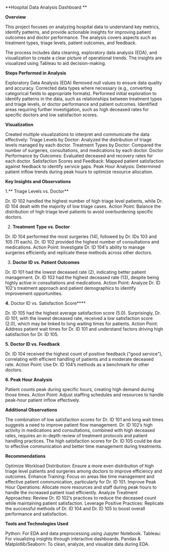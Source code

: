 **Hospital Data Analysis Dashboard **

**Overview**

This project focuses on analyzing hospital data to understand key metrics, identify patterns, and provide actionable insights for improving patient outcomes and doctor performance. The analysis covers aspects such as treatment types, triage levels, patient outcomes, and feedback.

The process includes data cleaning, exploratory data analysis (EDA), and visualization to create a clear picture of operational trends. The insights are visualized using Tableau to aid decision-making.

**Steps Performed in Analysis**

 Exploratory Data Analysis (EDA)
Removed null values to ensure data quality and accuracy.
Corrected data types where necessary (e.g., converting categorical fields to appropriate formats).
Performed initial exploration to identify patterns in the data, such as relationships between treatment types and triage levels, or doctor performance and patient outcomes.
Identified areas requiring further investigation, such as high deceased rates for specific doctors and low satisfaction scores.

**Visualization**

Created multiple visualizations to interpret and communicate the data effectively:
Triage Levels by Doctor: Analyzed the distribution of triage levels managed by each doctor.
Treatment Types by Doctor: Compared the number of surgeries, consultations, and medications by each doctor.
Doctor Performance by Outcomes: Evaluated deceased and recovery rates for each doctor.
Satisfaction Scores and Feedback: Mapped patient satisfaction against feedback to identify service gaps.
Peak Hour Analysis: Determined patient inflow trends during peak hours to optimize resource allocation.

**Key Insights and Observations**

1.** Triage Levels vs. Doctor**

Dr. ID 102 handled the highest number of high triage level patients, while Dr. ID 104 dealt with the majority of low triage cases.
Action Point: Balance the distribution of high triage level patients to avoid overburdening specific doctors.

2. **Treatment Type vs. Doctor**

Dr. ID 104 performed the most surgeries (14), followed by Dr. IDs 103 and 105 (11 each).
Dr. ID 102 provided the highest number of consultations and medications.
Action Point: Investigate Dr. ID 104's ability to manage surgeries efficiently and replicate these methods across other doctors.

3. **Doctor ID vs. Patient Outcomes**

Dr. ID 101 had the lowest deceased rate (2), indicating better patient management.
Dr. ID 102 had the highest deceased rate (13), despite being highly active in consultations and medications.
Action Point: Analyze Dr. ID 102's treatment approach and patient demographics to identify improvement opportunities.

**4.** Doctor ID vs. Satisfaction Score****

Dr. ID 105 had the highest average satisfaction score (5.0).
Surprisingly, Dr. ID 101, with the lowest deceased rate, received a low satisfaction score (2.0), which may be linked to long waiting times for patients.
Action Point: Address patient wait times for Dr. ID 101 and understand factors driving high satisfaction for Dr. ID 105.

**5. Doctor ID vs. Feedback**

Dr. ID 104 received the highest count of positive feedback ("good service"), correlating with efficient handling of patients and a moderate deceased rate.
Action Point: Use Dr. ID 104’s methods as a benchmark for other doctors.

**6. Peak Hour Analysis**

Patient counts peak during specific hours, creating high demand during those times.
Action Point: Adjust staffing schedules and resources to handle peak-hour patient inflow effectively.

**Additional Observations**

The combination of low satisfaction scores for Dr. ID 101 and long wait times suggests a need to improve patient flow management.
Dr. ID 102’s high activity in medications and consultations, combined with high deceased rates, requires an in-depth review of treatment protocols and patient handling practices.
The high satisfaction scores for Dr. ID 105 could be due to effective communication and better time management during treatments.

**Recommendations**

Optimize Workload Distribution: Ensure a more even distribution of high triage level patients and surgeries among doctors to improve efficiency and outcomes.
Enhance Training: Focus on areas like time management and effective patient communication, particularly for Dr. ID 101.
Improve Peak Hour Operations: Allocate more resources and staff during peak hours to handle the increased patient load efficiently.
Analyze Treatment Approaches: Review Dr. ID 102’s practices to reduce the deceased count while maintaining patient satisfaction.
Leverage Positive Practices: Replicate the successful methods of Dr. ID 104 and Dr. ID 105 to boost overall performance and satisfaction.

**Tools and Technologies Used**

Python: For EDA and data preprocessing using Jupyter Notebook.
Tableau: For visualizing insights through interactive dashboards.
Pandas & Matplotlib/Seaborn: To clean, analyze, and visualize data during EDA.
